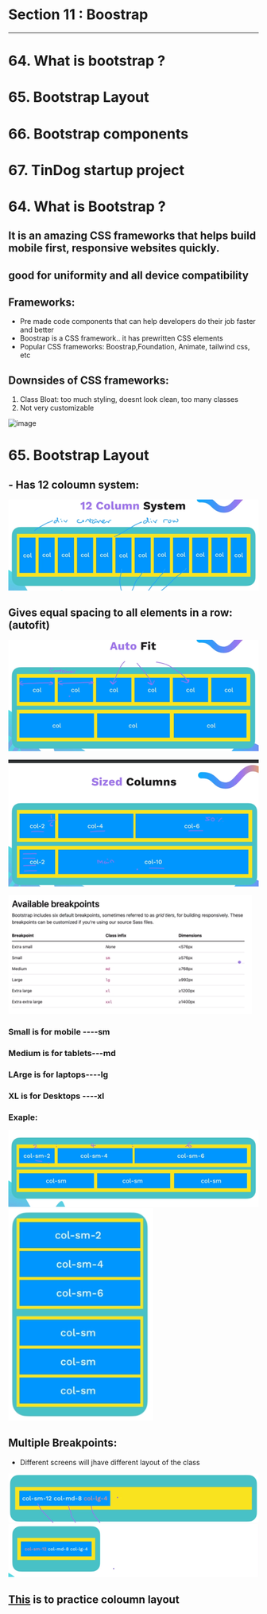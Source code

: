 # Section 11 : Boostrap
---
# 64. What is bootstrap ?
# 65. Bootstrap Layout
# 66. Bootstrap components
# 67. TinDog startup project

# 64. What is Bootstrap ?

## It is an amazing CSS frameworks that helps build mobile first, responsive websites quickly.
## good for uniformity and all device compatibility

## Frameworks: 
- Pre made code components that can help developers do their job faster and better
- Boostrap is a CSS framework.. it has prewritten CSS elements
- Popular CSS frameworks: Boostrap,Foundation, Animate, tailwind css, etc


## Downsides of CSS frameworks:
1. Class Bloat: too much styling, doesnt look clean, too many classes
2. Not very customizable

![image](https://github.com/vinitkesh/webdev.notes/assets/139075087/9614235d-ff8b-4f3b-8ce4-5c8104e37341)


# 65. Bootstrap Layout
## - Has 12 coloumn system:
![12 coloumns](image-8.png)

## Gives equal spacing to all elements in a row:(autofit)
![auto fir](image-9.png)


![Alt text](image-10.png)

![breakpoints](image-11.png)

### Small is for mobile  ----sm 
### Medium is for tablets---md
### LArge is for laptops----lg
### XL is for Desktops ----xl

### Exaple:
![Alt text](image-12.png)
![Alt text](image-13.png)

## Multiple Breakpoints: 
- Different screens will jhave different layout of the class

![Alt text](image-14.png)
![Alt text](image-16.png)

## [This](https://appbrewery.github.io/bootstrap-layout/) is to practice coloumn layout







